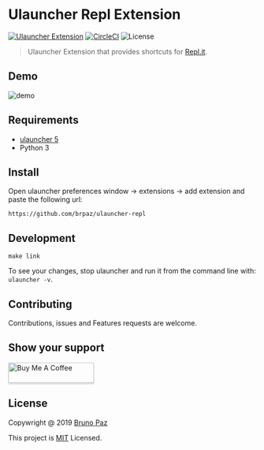 # Ulauncher Repl Extension

[![Ulauncher Extension](https://img.shields.io/badge/Ulauncher-Extension-green.svg?style=for-the-badge)](https://ext.ulauncher.io/-/github-brpaz-ulauncher-repl)
[![CircleCI](https://img.shields.io/circleci/build/github/brpaz/ulauncher-repl.svg?style=for-the-badge)](https://circleci.com/gh/brpaz/ulauncher-repl)
![License](https://img.shields.io/github/license/brpaz/ulauncher-repl.svg?style=for-the-badge)


> Ulauncher Extension that provides shortcuts for [Repl.it](https://repl.it/).

## Demo

![demo](demo.gif)

## Requirements

* [ulauncher 5](https://ulauncher.io/)
* Python 3

## Install

Open ulauncher preferences window -> extensions -> add extension and paste the following url:

```https://github.com/brpaz/ulauncher-repl```

## Development

```
make link
```

To see your changes, stop ulauncher and run it from the command line with: ```ulauncher -v```.

## Contributing

Contributions, issues and Features requests are welcome.

## Show your support

<a href="https://www.buymeacoffee.com/Z1Bu6asGV" target="_blank"><img src="https://www.buymeacoffee.com/assets/img/custom_images/orange_img.png" alt="Buy Me A Coffee" style="height: 41px !important;width: 174px !important;box-shadow: 0px 3px 2px 0px rgba(190, 190, 190, 0.5) !important;-webkit-box-shadow: 0px 3px 2px 0px rgba(190, 190, 190, 0.5) !important;" ></a>

## License

Copywright @ 2019 [Bruno Paz](https://github.com/brpaz)

This project is [MIT](LLICENSE) Licensed.
